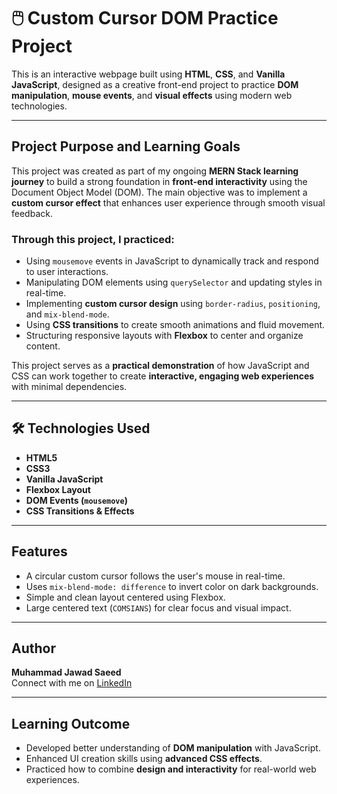# 🖱️ Custom Cursor DOM Practice Project

This is an interactive webpage built using **HTML**, **CSS**, and **Vanilla JavaScript**, designed as a creative front-end project to practice **DOM manipulation**, **mouse events**, and **visual effects** using modern web technologies.

---

## Project Purpose and Learning Goals

This project was created as part of my ongoing **MERN Stack learning journey** to build a strong foundation in **front-end interactivity** using the Document Object Model (DOM). The main objective was to implement a **custom cursor effect** that enhances user experience through smooth visual feedback.

### Through this project, I practiced:

- Using `mousemove` events in JavaScript to dynamically track and respond to user interactions.
- Manipulating DOM elements using `querySelector` and updating styles in real-time.
- Implementing **custom cursor design** using `border-radius`, `positioning`, and `mix-blend-mode`.
- Using **CSS transitions** to create smooth animations and fluid movement.
- Structuring responsive layouts with **Flexbox** to center and organize content.

This project serves as a **practical demonstration** of how JavaScript and CSS can work together to create **interactive, engaging web experiences** with minimal dependencies.

---

## 🛠 Technologies Used

- **HTML5**
- **CSS3**
- **Vanilla JavaScript**
- **Flexbox Layout**
- **DOM Events (`mousemove`)**
- **CSS Transitions & Effects**

---

##  Features

- A circular custom cursor follows the user's mouse in real-time.
- Uses `mix-blend-mode: difference` to invert color on dark backgrounds.
- Simple and clean layout centered using Flexbox.
- Large centered text (`COMSIANS`) for clear focus and visual impact.

---

##  Author

**Muhammad Jawad Saeed**  
Connect with me on [LinkedIn](https://linkedin.com/in/muhammad-jawad-saeed-967b87368)

---

## Learning Outcome

- Developed better understanding of **DOM manipulation** with JavaScript.
- Enhanced UI creation skills using **advanced CSS effects**.
- Practiced how to combine **design and interactivity** for real-world web experiences.

